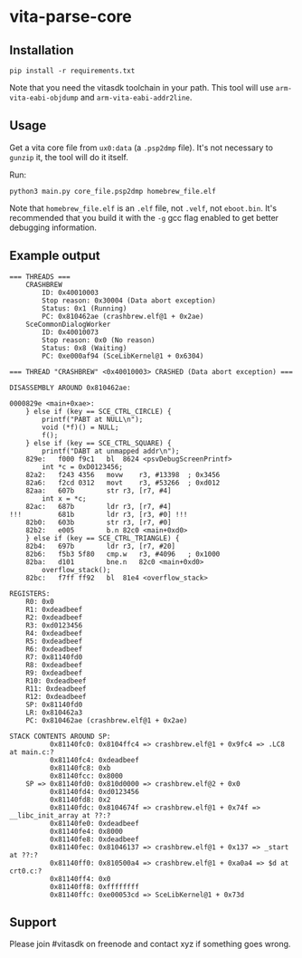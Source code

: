 # vita-parse-core

## Installation

```
pip install -r requirements.txt
```

Note that you need the vitasdk toolchain in your path. This tool will use `arm-vita-eabi-objdump` and `arm-vita-eabi-addr2line`.

## Usage

Get a vita core file from `ux0:data` (a `.psp2dmp` file). It's not necessary to `gunzip` it, the tool will do it itself.

Run:

```
python3 main.py core_file.psp2dmp homebrew_file.elf
```

Note that `homebrew_file.elf` is an `.elf` file, not `.velf`, not `eboot.bin`. It's recommended that you build it with the `-g` gcc flag enabled to get better debugging information.

## Example output

```
=== THREADS ===
    CRASHBREW
        ID: 0x40010003
        Stop reason: 0x30004 (Data abort exception)
        Status: 0x1 (Running)
        PC: 0x810462ae (crashbrew.elf@1 + 0x2ae)
    SceCommonDialogWorker
        ID: 0x40010073
        Stop reason: 0x0 (No reason)
        Status: 0x8 (Waiting)
        PC: 0xe000af94 (SceLibKernel@1 + 0x6304)

=== THREAD "CRASHBREW" <0x40010003> CRASHED (Data abort exception) ===

DISASSEMBLY AROUND 0x810462ae:

0000829e <main+0xae>:
	} else if (key == SCE_CTRL_CIRCLE) {
		printf("PABT at NULL\n");
		void (*f)() = NULL;
		f();
	} else if (key == SCE_CTRL_SQUARE) {
		printf("DABT at unmapped addr\n");
    829e:	f000 f9c1 	bl	8624 <psvDebugScreenPrintf>
		int *c = 0xD0123456;
    82a2:	f243 4356 	movw	r3, #13398	; 0x3456
    82a6:	f2cd 0312 	movt	r3, #53266	; 0xd012
    82aa:	607b      	str	r3, [r7, #4]
		int x = *c;
    82ac:	687b      	ldr	r3, [r7, #4]
!!! 		681b      	ldr	r3, [r3, #0] !!!
    82b0:	603b      	str	r3, [r7, #0]
    82b2:	e005      	b.n	82c0 <main+0xd0>
	} else if (key == SCE_CTRL_TRIANGLE) {
    82b4:	697b      	ldr	r3, [r7, #20]
    82b6:	f5b3 5f80 	cmp.w	r3, #4096	; 0x1000
    82ba:	d101      	bne.n	82c0 <main+0xd0>
		overflow_stack();
    82bc:	f7ff ff92 	bl	81e4 <overflow_stack>

REGISTERS:
    R0: 0x0
    R1: 0xdeadbeef
    R2: 0xdeadbeef
    R3: 0xd0123456
    R4: 0xdeadbeef
    R5: 0xdeadbeef
    R6: 0xdeadbeef
    R7: 0x81140fd0
    R8: 0xdeadbeef
    R9: 0xdeadbeef
    R10: 0xdeadbeef
    R11: 0xdeadbeef
    R12: 0xdeadbeef
    SP: 0x81140fd0
    LR: 0x810462a3
    PC: 0x810462ae (crashbrew.elf@1 + 0x2ae)

STACK CONTENTS AROUND SP:
          0x81140fc0: 0x8104ffc4 => crashbrew.elf@1 + 0x9fc4 => .LC8 at main.c:?
          0x81140fc4: 0xdeadbeef 
          0x81140fc8: 0xb 
          0x81140fcc: 0x8000 
    SP => 0x81140fd0: 0x810d0000 => crashbrew.elf@2 + 0x0
          0x81140fd4: 0xd0123456 
          0x81140fd8: 0x2 
          0x81140fdc: 0x8104674f => crashbrew.elf@1 + 0x74f => __libc_init_array at ??:?
          0x81140fe0: 0xdeadbeef 
          0x81140fe4: 0x8000 
          0x81140fe8: 0xdeadbeef 
          0x81140fec: 0x81046137 => crashbrew.elf@1 + 0x137 => _start at ??:?
          0x81140ff0: 0x810500a4 => crashbrew.elf@1 + 0xa0a4 => $d at crt0.c:?
          0x81140ff4: 0x0 
          0x81140ff8: 0xffffffff 
          0x81140ffc: 0xe00053cd => SceLibKernel@1 + 0x73d
```

## Support

Please join #vitasdk on freenode and contact xyz if something goes wrong.

